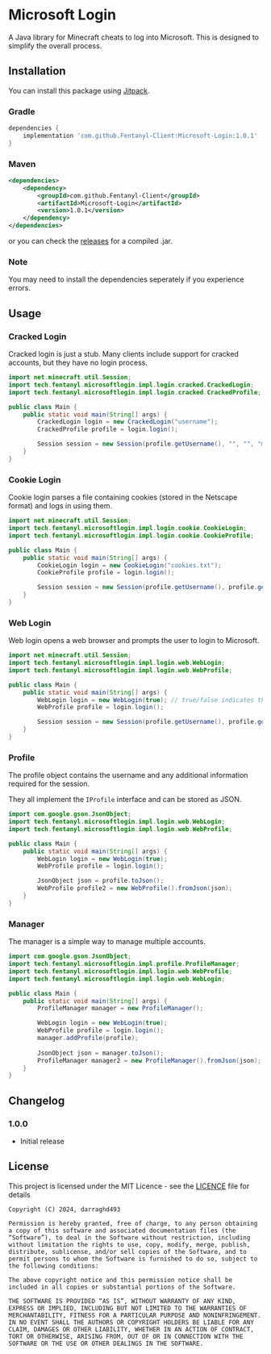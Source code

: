 # Microsoft Login
A Java library for Minecraft cheats to log into Microsoft. This is designed to simplify the overall process.

## Installation
You can install this package using [Jitpack](https://jitpack.io/#Fentanyl-Client/Microsoft-Login).

### Gradle
```gradle
dependencies {
    implementation 'com.github.Fentanyl-Client:Microsoft-Login:1.0.1'
}
```

### Maven
```xml
<dependencies>
    <dependency>
        <groupId>com.github.Fentanyl-Client</groupId>
        <artifactId>Microsoft-Login</artifactId>
        <version>1.0.1</version>
    </dependency>
</dependencies>
```

or you can check the [releases](https://github.com/Fentanyl-Client/Microsoft-Login/releases/latest) for a compiled .jar.

### Note
You may need to install the dependencies seperately if you experience errors.

## Usage
### Cracked Login
Cracked login is just a stub. Many clients include support for cracked accounts, but they have no login process.

```java
import net.minecraft.util.Session;
import tech.fentanyl.microsoftlogin.impl.login.cracked.CrackedLogin;
import tech.fentanyl.microsoftlogin.impl.login.cracked.CrackedProfile;

public class Main {
    public static void main(String[] args) {
        CrackedLogin login = new CrackedLogin("username");
        CrackedProfile profile = login.login();

        Session session = new Session(profile.getUsername(), "", "", "mojang");
    }
}
```

### Cookie Login
Cookie login parses a file containing cookies (stored in the Netscape format) and logs in using them.

```java
import net.minecraft.util.Session;
import tech.fentanyl.microsoftlogin.impl.login.cookie.CookieLogin;
import tech.fentanyl.microsoftlogin.impl.login.cookie.CookieProfile;

public class Main {
    public static void main(String[] args) {
        CookieLogin login = new CookieLogin("cookies.txt");
        CookieProfile profile = login.login();

        Session session = new Session(profile.getUsername(), profile.getId(), profile.getAccessToken(), "microsoft");
    }
}
```

### Web Login
Web login opens a web browser and prompts the user to login to Microsoft.

```java
import net.minecraft.util.Session;
import tech.fentanyl.microsoftlogin.impl.login.web.WebLogin;
import tech.fentanyl.microsoftlogin.impl.login.web.WebProfile;

public class Main {
    public static void main(String[] args) {
        WebLogin login = new WebLogin(true); // true/false indicates the browser to open in incognito mode (Windows only)
        WebProfile profile = login.login();

        Session session = new Session(profile.getUsername(), profile.getId(), profile.getAccessToken(), "microsoft");
    }
}
```


### Profile
The profile object contains the username and any additional information required for the session.

They all implement the `IProfile` interface and can be stored as JSON.

```java
import com.google.gson.JsonObject;
import tech.fentanyl.microsoftlogin.impl.login.web.WebLogin;
import tech.fentanyl.microsoftlogin.impl.login.web.WebProfile;

public class Main {
    public static void main(String[] args) {
        WebLogin login = new WebLogin(true);
        WebProfile profile = login.login();

        JsonObject json = profile.toJson();
        WebProfile profile2 = new WebProfile().fromJson(json);
    }
}
```

### Manager
The manager is a simple way to manage multiple accounts.

```java
import com.google.gson.JsonObject;
import tech.fentanyl.microsoftlogin.impl.profile.ProfileManager;
import tech.fentanyl.microsoftlogin.impl.login.web.WebProfile;
import tech.fentanyl.microsoftlogin.impl.login.web.WebLogin;

public class Main {
    public static void main(String[] args) {
        ProfileManager manager = new ProfileManager();

        WebLogin login = new WebLogin(true);
        WebProfile profile = login.login();
        manager.addProfile(profile);
        
        JsonObject json = manager.toJson();
        ProfileManager manager2 = new ProfileManager().fromJson(json);
    }
}
```

## Changelog
### 1.0.0
- Initial release

## License
This project is licensed under the MIT Licence - see the [LICENCE](LICENSE) file for details
```
Copyright (C) 2024, darraghd493

Permission is hereby granted, free of charge, to any person obtaining a copy of this software and associated documentation files (the “Software”), to deal in the Software without restriction, including without limitation the rights to use, copy, modify, merge, publish, distribute, sublicense, and/or sell copies of the Software, and to permit persons to whom the Software is furnished to do so, subject to the following conditions:

The above copyright notice and this permission notice shall be included in all copies or substantial portions of the Software.

THE SOFTWARE IS PROVIDED “AS IS”, WITHOUT WARRANTY OF ANY KIND, EXPRESS OR IMPLIED, INCLUDING BUT NOT LIMITED TO THE WARRANTIES OF MERCHANTABILITY, FITNESS FOR A PARTICULAR PURPOSE AND NONINFRINGEMENT. IN NO EVENT SHALL THE AUTHORS OR COPYRIGHT HOLDERS BE LIABLE FOR ANY CLAIM, DAMAGES OR OTHER LIABILITY, WHETHER IN AN ACTION OF CONTRACT, TORT OR OTHERWISE, ARISING FROM, OUT OF OR IN CONNECTION WITH THE SOFTWARE OR THE USE OR OTHER DEALINGS IN THE SOFTWARE.
```
